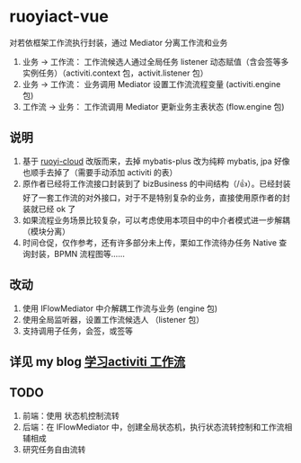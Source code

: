 # ruoyiact-vue
对若依框架工作流执行封装，通过 Mediator 分离工作流和业务
1. 业务 -> 工作流： 工作流候选人通过全局任务 listener 动态赋值（含会签等多实例任务）（activiti.context 包，activit.listener 包）
2. 业务 -> 工作流： 业务调用 Mediator 设置工作流流程变量 (activiti.engine 包)
3. 工作流 -> 业务： 工作流调用 Mediator 更新业务主表状态 (flow.engine 包)


## 说明
1. 基于 [ruoyi-cloud](https://gitee.com/zhangmrit/ruoyi-cloud) 改版而来，去掉 mybatis-plus 改为纯粹 mybatis, jpa 好像也顺手去掉了（需要手动添加 activiti 的表）
2. 原作者已经将工作流接口封装到了 bizBusiness 的中间结构（/👍）。已经封装好了一套工作流的对外接口，对于不是特别复杂的业务，直接使用原作者的封装就已经 ok 了
3. 如果流程业务场景比较复杂，可以考虑使用本项目中的中介者模式进一步解耦（模块分离）
4. 时间仓促，仅作参考，还有许多部分未上传，栗如工作流待办任务 Native 查询封装，BPMN 流程图等……
## 改动
1. 使用 IFlowMediator 中介解耦工作流与业务 (engine 包)
2. 使用全局监听器，设置工作流候选人 （listener 包）
3. 支持调用子任务，会签，或签等

## 详见 my blog [学习activiti 工作流](https://blog.csdn.net/u012296499/article/details/108602127)

## TODO
1. 前端：使用 状态机控制流转
2. 后端：在 IFlowMediator 中，创建全局状态机，执行状态流转控制和工作流相辅相成
3. 研究任务自由流转
